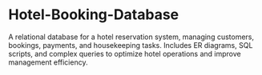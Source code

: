 # Hotel-Booking-Database
A relational database for a hotel reservation system, managing customers, bookings, payments, and housekeeping tasks. Includes ER diagrams, SQL scripts, and complex queries to optimize hotel operations and improve management efficiency.
